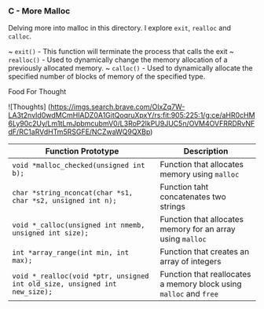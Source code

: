 ### C - More Malloc

Delving more into malloc in this directory. I explore `exit`, `realloc` and `calloc`. 

~ `exit()` - This function will terminate the process that calls the exit
~ `realloc()` - Used to dynamically change the memory allocation of a previously allocated memory.
~ `calloc()` - Used to dynamically allocate the specified number of blocks of memory of the specified type.

Food For Thought

![Thoughts] (https://imgs.search.brave.com/OlxZq7W-LA3t2nvId0wdMCmHIADZ0A1GitQoqruXpxY/rs:fit:905:225:1/g:ce/aHR0cHM6Ly90c2Uy/Lm1tLmJpbmcubmV0/L3RoP2lkPU9JUC5n/OVM4OVFRRDRvNFdF/RC1aRVdHTm5RSGFE/NCZwaWQ9QXBp)

| Function Prototype | Description |
| --------- | ---------- |
| `void *malloc_checked(unsigned int b);` | Function that allocates memory using `malloc` |
| `char *string_nconcat(char *s1, char *s2, unsigned int n);` | Function taht concatenates two strings |
| `void *_calloc(unsigned int nmemb, unsigned int size);` | Function that allocates memory for an array using `malloc` |
| `int *array_range(int min, int max);` | Function that creates an array of integers |
| `void *_realloc(void *ptr, unsigned int old_size, unsigned int new_size);` | Function that reallocates a memory block using `malloc` and `free` |
